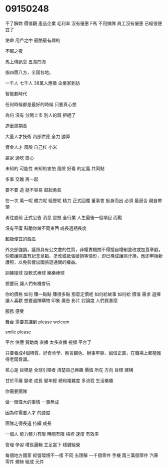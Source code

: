 # 09150248
不了解妳
價值觀
產品企業
毛利率
沒有優惠
F馬 不用排隊
員工沒有優惠
已經很便宜了

使命 用戶之中 最酷最有趣的

不眠之夜

馬上傳訊息
五湖四海
 
指四面八方，全国各地。

 一千人 七千人
 38萬人應徵
 企業家到訪



 智能劃時代

 任何時候都是最好的時候
 只要真心想

 為何 沒有 分開上市
 別人的錢 拒絕了

 造車周期長

 大量人才技術 內部供應
 全力 勝算

 資金人才 風險 自己扛 小米
 
贏家 通吃 擔心

未知的 可能性
 未知的害怕 風險
 好看 的定義 共同點 

 多事 交雜 再一起

 要不要 造 挺不容易
 鼓起勇氣


 在一次
  萬一呢
   體力呢 經歷呢 精力
   正式回覆
   董事會 挺身而出
   必須 最適合 親自帶領

   勇往直前
   正式公告
   消息 震撼 全行業
   人生最後一個項目
   而戰
   

沒有平庸
鼓勵你做不同東西
成長週期長度

超級便宜的西瓜

外交部強調，護照具有公文書的性質，非權責機關不得擅自增刪塗改或加蓋章戳，倘若護照蓋有紀念章戳、塗改或紙張破損等情形，即已構成護照汙損，應即申換新護照，以免影響出國旅遊通關的權益。



訓練接球
投軟式棒球
樂樂棒球

想要玩
讓人們有機會玩


你的價格 如何 
賺一點點
賺很多點
那麼定價呢
如何給故事
如何給 價值
需求 選擇
讓人喜歡 想要選擇購物
印象 廣告 影片 討論度
人們買甚麼

服務 感受

舞台
需要意識到
please welcom 

smile please

平台 供應 贊助商
直播
太多直播 視頻 平台了


只要養成4個特質，好奇肯學、察言觀色、辦事牢靠、誠信正直，在職場上都能獲得老闆賞識。

核心是 目標是 全球引領者 
清楚自己興趣 價值 所在
方向 目標
建構

甘於平庸 變老
成長 變年輕
總和複雜度
多流程
生活樂趣

你需要團隊

做一個偉大的事情
一事無成

因為你需要人才 的速度

團隊走得長遠
持續 成長

一個人 能力體力有限 時間有限
槓桿 速度 有效率

管理 學習
增長邏輯 立足當下
穩健經營

每個地方國家 經營環境不一樣 不同 去理解
一千個零件 手機
兩三萬個零件 汽車
零件 螺絲 組成 元件
